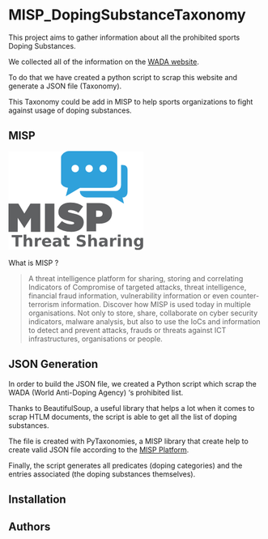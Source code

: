 # MISP_DopingSubstanceTaxonomy

This project aims to gather information about all the prohibited sports Doping Substances. 

We collected all of the information on the [WADA website](https://www.wada-ama.org/en/prohibited-list).

To do that we have created a python script to scrap this website and generate a JSON file (Taxonomy).

This Taxonomy could be add in MISP to help sports organizations to fight against usage of doping substances.

## MISP

![logo](Misp-logo.png)

What is MISP ?

>A threat intelligence platform for sharing, storing and correlating 
Indicators of Compromise of targeted attacks, threat intelligence, 
financial fraud information, vulnerability information or even 
counter-terrorism information. Discover how MISP is used today in 
multiple organisations. Not only to store, share, collaborate on cyber 
security indicators, malware analysis, but also to use the IoCs and 
information to detect and prevent attacks, frauds or threats against ICT
 infrastructures, organisations or people.

## JSON Generation

In order to build the JSON file, we created a Python script which scrap the WADA (World Anti-Doping Agency) ‘s prohibited list.

Thanks to BeautifulSoup, a useful library that helps a lot when it comes to scrap HTLM documents, the script is able to get all the list of doping substances.

The file is created with PyTaxonomies, a MISP library that create help to create valid JSON file according to the [MISP Platform](https://www.misp-project.org/taxonomies.html#_misp_taxonomies).

Finally, the script generates all predicates (doping categories) and the entries associated (the doping substances themselves).

## Installation

## Authors
